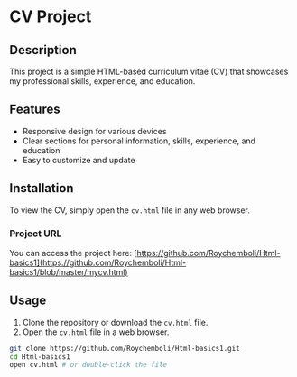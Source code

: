 # CV Project

## Description
This project is a simple HTML-based curriculum vitae (CV) that showcases my professional skills, experience, and education. 

## Features
- Responsive design for various devices
- Clear sections for personal information, skills, experience, and education
- Easy to customize and update

## Installation
To view the CV, simply open the `cv.html` file in any web browser.

### Project URL
You can access the project here: [https://github.com/Roychemboli/Html-basics1](https://github.com/Roychemboli/Html-basics1/blob/master/mycv.html)

## Usage
1. Clone the repository or download the `cv.html` file.
2. Open the `cv.html` file in a web browser.

```bash
git clone https://github.com/Roychemboli/Html-basics1.git
cd Html-basics1
open cv.html # or double-click the file
